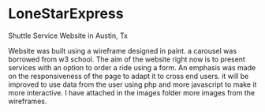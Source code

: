 # LoneStarExpress
Shuttle Service Website in Austin, Tx

Website was built using a wireframe designed in paint.
a carousel was borrowed from w3 school.
The aim of the website right now is to present services with an option to order a ride using a form.
An emphasis was made on the responsiveness of the page to adapt it to cross end users.
it will be improved to use data from the user using php and more javascript to make it more interactive.
I have attached in the images folder more images from the wireframes.
